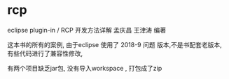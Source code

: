 # rcp

eclipse plugin-in / RCP 开发方法详解  孟庆昌 王津涛 编著 

这本书的所有的案例, 由于eclipse 使用了 2018-9 问题 版本,不是书配套老版本, 有些代码进行了兼容性修改, 

有两个项目缺乏jar包, 没有导入workspace , 打包成了zip